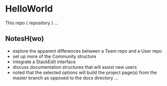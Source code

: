 # HelloWorld
This repo ( repository ) ...

## NotesH(wo)
* explore the apparent differences between a Team repo and a User repo
* set up more of the Community structure
* integrate a StackEdit interface
* discuss documentation structures that will assist new users
* noted that the selected options will build the project page(s) from the master branch as opposed to the docs directory
...
